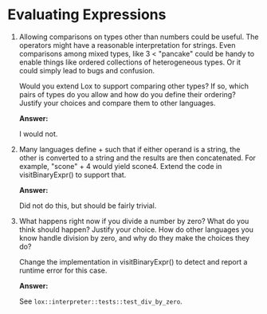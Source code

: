# Evaluating Expressions

1. Allowing comparisons on types other than numbers could be useful. The
   operators might have a reasonable interpretation for strings. Even comparisons
   among mixed types, like 3 < "pancake" could be handy to enable things like
   ordered collections of heterogeneous types. Or it could simply lead to bugs and
   confusion.

   Would you extend Lox to support comparing other types? If so, which pairs of
   types do you allow and how do you define their ordering? Justify your choices
   and compare them to other languages.

   **Answer:**

   I would not.

2. Many languages define + such that if either operand is a string, the other is
   converted to a string and the results are then concatenated. For example,
   "scone" + 4 would yield scone4. Extend the code in visitBinaryExpr() to support
   that.

   **Answer:**

   Did not do this, but should be fairly trivial.

3. What happens right now if you divide a number by zero? What do you think
   should happen? Justify your choice. How do other languages you know handle
   division by zero, and why do they make the choices they do?

   Change the implementation in visitBinaryExpr() to detect and report a runtime
   error for this case.

   **Answer:**

   See `lox::interpreter::tests::test_div_by_zero`.
